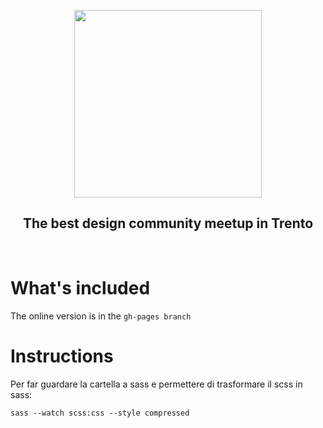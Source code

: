 <p align="center">
  <img src="https://maxdellai.com/assets/img/dfc_readme_logo.gif" height="300px">
</p>
  <h2 align="center">The best design community meetup in Trento</h2>
<br>


# What's included

The online version is in the `gh-pages branch`

# Instructions

Per far guardare la cartella a sass e permettere di trasformare il scss in sass:

`sass --watch scss:css --style compressed`